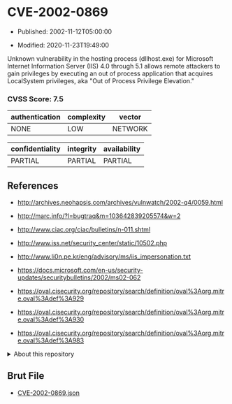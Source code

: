 # CVE-2002-0869

- Published: 2002-11-12T05:00:00

- Modified: 2020-11-23T19:49:00

Unknown vulnerability in the hosting process (dllhost.exe) for Microsoft Internet Information Server (IIS) 4.0 through 5.1 allows remote attackers to gain privileges by executing an out of process application that acquires LocalSystem privileges, aka "Out of Process Privilege Elevation."

### CVSS Score: **7.5**

| authentication | complexity | vector |
| --- | --- | --- |
| NONE | LOW | NETWORK |

| confidentiality | integrity | availability |
| --- | --- | --- |
| PARTIAL | PARTIAL | PARTIAL |

## References

* http://archives.neohapsis.com/archives/vulnwatch/2002-q4/0059.html

* http://marc.info/?l=bugtraq&m=103642839205574&w=2

* http://www.ciac.org/ciac/bulletins/n-011.shtml

* http://www.iss.net/security_center/static/10502.php

* http://www.li0n.pe.kr/eng/advisory/ms/iis_impersonation.txt

* https://docs.microsoft.com/en-us/security-updates/securitybulletins/2002/ms02-062

* https://oval.cisecurity.org/repository/search/definition/oval%3Aorg.mitre.oval%3Adef%3A929

* https://oval.cisecurity.org/repository/search/definition/oval%3Aorg.mitre.oval%3Adef%3A930

* https://oval.cisecurity.org/repository/search/definition/oval%3Aorg.mitre.oval%3Adef%3A983

<details>
<summary>About this repository</summary> 

  This repository is part of the project [Live Hack CVE](https://github.com/Live-Hack-CVE). Main website can be found [www.live-hack.org](https://www.live-hack.org) 
  
  Made by [Sn0wAlice](https://github.com/Sn0wAlice) for the people that care about security and need to have a feed of the latest CVEs. Hope you enjoy it, don't forget to star the repo and follow me on [Twitter](https://twitter.com/Sn0wAlice) and [Github](https://github.com/Sn0wAlice). And that is my [personnal website](https://www.alice-snow.me/)

  - [Home Page](https://github.com/Live-Hack-CVE)
  - [Framework](https://github.com/Live-Hack-CVE/cve-framework)
  - [CVE database](https://github.com/Live-Hack-CVE/full_database)
  - [Changelog](https://github.com/Live-Hack-CVE/Changelog)
</details>

## Brut File

* [CVE-2002-0869.json](https://raw.githubusercontent.com/Live-Hack-CVE/full_database/main/cves/2002/CVE-2002-0869.json)

